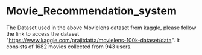 # Movie_Recommendation_system

The Dataset used in the above Movielens dataset from kaggle, please follow the  link to access the dataset "https://www.kaggle.com/prajitdatta/movielens-100k-dataset/data".
It consists of 1682 movies collected from 943 users.
